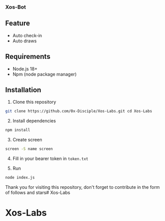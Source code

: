### Xos-Bot

## Feature
- Auto check-in
- Auto draws

## Requirements
- Node.js 18+
- Npm (node package manager)

## Installation
1. Clone this repository
```bash
git clone https://github.com/0x-Disciple/Xos-Labs.git cd Xos-Labs
```
2. Install dependencies
```bash
npm install
```
3. Create screen 
```bash
screen -S name screen
```
4. Fill in your bearer token in `token.txt`

5. Run
```bash
node index.js
```

Thank you for visiting this repository, don't forget to contribute in the form of follows and stars# Xos-Labs
# Xos-Labs
